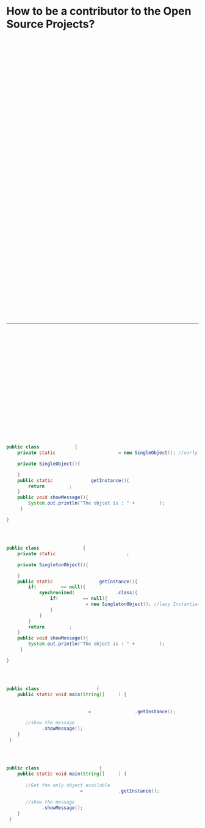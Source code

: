 # How to be a contributor to the Open Source Projects?

<span style="color:#fff; font-family: 'Bebas Neue';" > 

1. Sign into GitHub. <br><br>
2. Fork the project repository.<br> <br>
3. Clone your fork (git clone URL_of_fork.)<br> <br>
4. Navigate to your local repository(cd NAME_OF_REPOSITORY.)<br> <br>
5. Check that your fork is the "origin" remote (git remote -v) or (git remote add origin URL_OF_FORK.)<br> <br>
6. Add the original project repository as the "upstream" remote (git remote add upstream URL_OF_PROJECT.)<br> <br>
7. Pull the latest changes from upstream into your local repository (git pull upstream main)<br> <br>
8. Create a new branch (git checkout -b BRANCH_NAME)<br> <br>
9. Make changes in your local repository.<br> <br>
10. Commit your changes (git add -A) and (git commit -m "DESCRIPTION OF CHANGES.")<br> <br>
11. Push your changes to your fork (git push origin BRANCH_NAME.)<br> <br>
12. Begin the pull request.<br> <br>
13. Create the pull request.<br> <br>
14. Review the pull request by owner.<br> <br>
15. Add more commits to your pull request.<br> <br>
16. Discuss the pull request.<br> <br>
17. Delete your branch from your fork.<br> <br>
18. Delete your branch from your local repository (git checkout master) and (git branch -D or -d BRANCH_NAME.)<br> <br> 
19. Synchronize your fork with the project repository (git pull upstream master in project repo) and (git push origin master in your fork)</span>

<br>

<br>

---

<h1 align = "center" >Singleton Design Pattern </h1>

<span style="color:#fff; font-family: 'Bebas Neue';">

Singleton Pattern says that just"define a class that has only one instance and provides a global point of access to it".

In other words, a class must ensure that only single instance should be created and single object can be used by all other classes.

There are two forms of singleton design pattern

**`Early Instantiation:`** creation of instance at load time.

**`Lazy Instantiation:`** creation of instance when required.


</span>

### SingleObject.java

```java
public class SingleObject{
    private static SingleObject instance = new SingleObject(); //early instantiation

    private SingleObject(){

    }
    public static SingleObject getInstance(){
        return instance;
    }
    public void showMessage(){
        System.out.println("The objcet is : " + instance);
     }

}
```
### SingletonObject.java

```java
public class SingletonObject{
    private static SingletonObject instance ;

    private SingletonObject(){

    }
    public static SingletonObject getInstance(){
        if(instance == null){
            synchronized(SingletonObject.class){
                if(instance == null){
                    instance = new SingletonObject(); //lazy Instantiation of Singleton Pattern
                }
            }
        }
        return instance;
    }
    public void showMessage(){
        System.out.println("The object is : " + instance);
     }

}
```

### SingletonObjectDemo.java

```java
public class SingletonObjectDemo {
    public static void main(String[] args) {
 
       
       SingletonObject object = SingletonObject.getInstance();
 
       //show the message
       object.showMessage();
    }
 }
```

### SingletonPatternDemo.java

```java
public class SingletonPatternDemo {
    public static void main(String[] args) {
 
       //Get the only object available
       SingleObject object = SingleObject.getInstance();
 
       //show the message
       object.showMessage();
    }
 }
```
